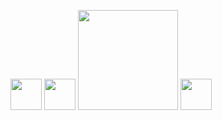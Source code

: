 [<img src="https://upload.wikimedia.org/wikipedia/commons/9/99/Unofficial_JavaScript_logo_2.svg" width="50px" />][javascript]
[<img src="https://upload.wikimedia.org/wikipedia/commons/7/73/Ruby_logo.svg" width="50px" />][ruby]
[<img src="https://upload.wikimedia.org/wikipedia/commons/9/9d/Swift_logo.svg" width="160px" />][swift]
[<img src="https://upload.wikimedia.org/wikipedia/commons/0/08/EmacsIcon.svg" width="50px" />][elisp]

[javascript]: https://developer.mozilla.org/en-US/docs/Web/JavaScript
[typescript]: https://typescriptlang.org
[raku]: https://raku.org
[haxe]: https://haxe.org
[rust]: https://rust-lang.org
[elisp]: https://www.gnu.org/software/emacs/manual/html_node/elisp/
[swift]: https://swift.org

[godot]: https://godotengine.org
[construct]: https://construct.net

[python]: https://www.python.org/
[ruby]: https://www.ruby-lang.org/en/
[txr]: http://nongnu.org/txr
[nim]: https://nim-lang.org
[lisp]: https://common-lisp.net/
[red]: http://red-lang.org
[racket]: https://racket-lang.org
